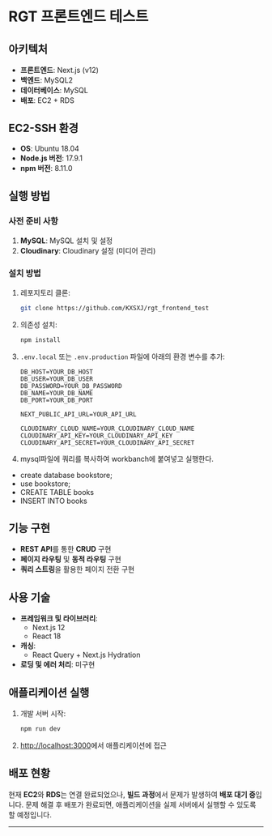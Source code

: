 # RGT 프론트엔드 테스트

## 아키텍처

- **프론트엔드**: Next.js (v12)
- **백엔드**: MySQL2
- **데이터베이스**: MySQL
- **배포**: EC2 + RDS

## EC2-SSH 환경

- **OS**: Ubuntu 18.04
- **Node.js 버전**: 17.9.1
- **npm 버전**: 8.11.0

## 실행 방법

### 사전 준비 사항

1. **MySQL**: MySQL 설치 및 설정
2. **Cloudinary**: Cloudinary 설정 (미디어 관리)

### 설치 방법

1. 레포지토리 클론:

    ```bash
    git clone https://github.com/KXSXJ/rgt_frontend_test
    ```

2. 의존성 설치:

    ```bash
    npm install
    ```

3. `.env.local` 또는 `.env.production` 파일에 아래의 환경 변수를 추가:

    ```env
    DB_HOST=YOUR_DB_HOST
    DB_USER=YOUR_DB_USER
    DB_PASSWORD=YOUR_DB_PASSWORD
    DB_NAME=YOUR_DB_NAME
    DB_PORT=YOUR_DB_PORT

    NEXT_PUBLIC_API_URL=YOUR_API_URL

    CLOUDINARY_CLOUD_NAME=YOUR_CLOUDINARY_CLOUD_NAME
    CLOUDINARY_API_KEY=YOUR_CLOUDINARY_API_KEY
    CLOUDINARY_API_SECRET=YOUR_CLOUDINARY_API_SECRET
    ```
4. mysql파일에 쿼리를 복사하여 workbanch에 붙여넣고 실행한다.
- create database bookstore;
- use bookstore;
- CREATE TABLE books
- INSERT INTO books


## 기능 구현

- **REST API**를 통한 **CRUD** 구현
- **페이지 라우팅** 및 **동적 라우팅** 구현
- **쿼리 스트링**을 활용한 페이지 전환 구현

## 사용 기술

- **프레임워크 및 라이브러리**:
    - Next.js 12
    - React 18
- **캐싱**:
    - React Query + Next.js Hydration
- **로딩 및 에러 처리**: 미구현

## 애플리케이션 실행

1. 개발 서버 시작:

    ```bash
    npm run dev
    ```

2. [http://localhost:3000](http://localhost:3000)에서 애플리케이션에 접근

## 배포 현황

현재 **EC2**와 **RDS**는 연결 완료되었으나, **빌드 과정**에서 문제가 발생하여 **배포 대기 중**입니다. 문제 해결 후 배포가 완료되면, 애플리케이션을 실제 서버에서 실행할 수 있도록 할 예정입니다.

---
